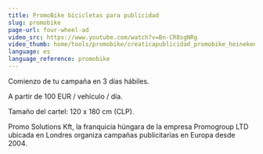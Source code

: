 ```yaml
---
title: PromoBike bicicletas para publicidad
slug: promobike
page-url: four-wheel-ad
video_src: https://www.youtube.com/watch?v=Bn-CR8sgNRg
video_thumb: home/tools/promobike/creaticapublicidad_promobike_heineken.jpg
language: es
language_reference: promobike
---
```


Comienzo de tu campaña en 3 días hábiles.

A partir de 100 EUR / vehículo / día.

Tamaño del cartel: 120 x 180 cm (CLP).

Promo Solutions Kft, la franquicia húngara de la empresa Promogroup LTD ubicada
en Londres organiza campañas publicitarias en Europa desde 2004.
